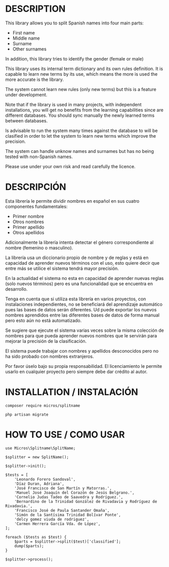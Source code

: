 

DESCRIPTION
===========
This library allows you to split Spanish names into four main parts:

* First name
* Middle name
* Surname
* Other surnames

In addition, this library tries to identify the gender (female or male)

This library uses its internal term dictionary and its own rules definition. It is capable to learn new terms by its use, which means the more is used the more accurate is the library.

The system cannot learn new rules (only new terms) but this is a feature under development.

Note that if the library is used in many projects, with independent installations, you will get no benefits from the learning capabilities since are different databases. You should sync manually the newly learned terms between databases.

Is advisable to run the system many times against the database to will be clasified in order to let the system to learn new terms which improve the precision.

The system can handle unknow names and surnames but has no being tested with non-Spanish names.

Please use under your own risk and read carefully the licence.


DESCRIPCIÓN
===========
Esta librería le permite dividir nombres en español en sus cuatro componentes fundamentales:

* Primer nombre
* Otros nombres
* Primer apellido
* Otros apellidos

Adicionalmente la librería intenta detectar el género correspondiente al nombre (femenino o masculino).

La librería usa un diccionario propio de nombre y de reglas y está en capacidad de aprender nuevos términos con el uso, esto quiere decir que entre más se utilice el sistema tendrá mayor precisión.

En la actualidad el sistema no esta en capacidad de aprender nuevas reglas (solo nuevos términos) pero es una funcionalidad que se encuentra en desarrollo.

Tenga en cuenta que si utiliza esta librería en varios proyectos, con instalaciones independientes, no se beneficiará del aprendizaje automático pues las bases de datos serán diferentes. Ud puede exportar los nuevos nombres aprendidos entre las diferentes bases de datos de forma manual pero esto aún no está automatizado.

Se sugiere que ejecute el sistema varias veces sobre la misma colección de nombres para que pueda aprender nuevos nombres que le servirán para mejorar la precisión de la clasificación.

El sistema puede trabajar con nombres y apellidos desconocidos pero no ha sido probado con nombres extranjeros.

Por favor úselo bajo su propia responsabilidad. El licenciamiento le permite usarlo en cualquier proyecto pero siempre debe dar crédito al autor.

INSTALLATION / INSTALACIÓN
========================

    composer require micros/splitname

    php artisan migrate

HOW TO USE / COMO USAR
======================

    use Micros\Splitname\SplitName;

    $splitter = new SplitName();

    $splitter->init();

    $tests = [
        'Leonardo Forero Sandoval',
        'Díaz Duran, Adriana',
        'José Francisco de San Martín y Matorras.',
        'Manuel José Joaquín del Corazón de Jesús Belgrano.',
        'Cornelio Judas Tadeo de Saavedra y Rodríguez.',
        'Bernardino de la Trinidad González de Rivadavia y Rodríguez de Rivadavia.',
        'Francisco José de Paula Santander Omaña',
        'Simón de la Santísima Trinidad Bolívar Ponte',
        'delcy gomez viuda de rodriguez',
        'Carmen Herrera García Vda. de López',
    ];

    foreach ($tests as $test) {
        $parts = $splitter->split($test)['classified'];
        dump($parts);
    }

    $splitter->process();



